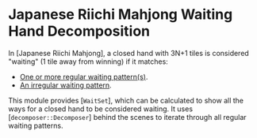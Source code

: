 # Japanese Riichi Mahjong Waiting Hand Decomposition

In [Japanese Riichi Mahjong], a closed hand with 3N+1 tiles is considered "waiting" (1 tile away from winning) if it 
matches:

- [One or more regular waiting pattern(s)](regular::RegularWait).
- [An irregular waiting pattern](irregular::IrregularWait).

This module provides [`WaitSet`], which can be calculated to show all the ways for a closed hand to be considered
waiting. It uses [`decomposer::Decomposer`] behind the scenes to iterate through all regular waiting patterns.
